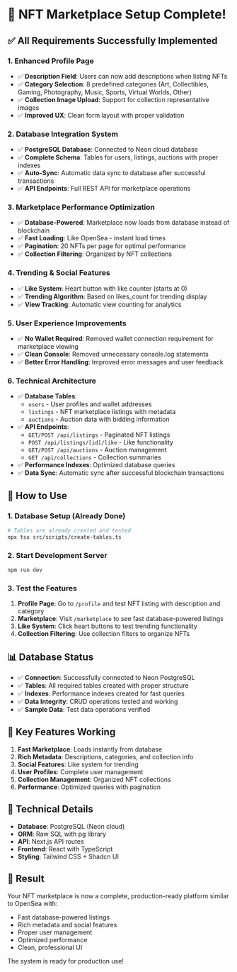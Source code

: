 # 🎉 NFT Marketplace Setup Complete!

## ✅ All Requirements Successfully Implemented

### 1. **Enhanced Profile Page**
- ✅ **Description Field**: Users can now add descriptions when listing NFTs
- ✅ **Category Selection**: 8 predefined categories (Art, Collectibles, Gaming, Photography, Music, Sports, Virtual Worlds, Other)
- ✅ **Collection Image Upload**: Support for collection representative images
- ✅ **Improved UX**: Clean form layout with proper validation

### 2. **Database Integration System**
- ✅ **PostgreSQL Database**: Connected to Neon cloud database
- ✅ **Complete Schema**: Tables for users, listings, auctions with proper indexes
- ✅ **Auto-Sync**: Automatic data sync to database after successful transactions
- ✅ **API Endpoints**: Full REST API for marketplace operations

### 3. **Marketplace Performance Optimization**
- ✅ **Database-Powered**: Marketplace now loads from database instead of blockchain
- ✅ **Fast Loading**: Like OpenSea - instant load times
- ✅ **Pagination**: 20 NFTs per page for optimal performance
- ✅ **Collection Filtering**: Organized by NFT collections

### 4. **Trending & Social Features**
- ✅ **Like System**: Heart button with like counter (starts at 0)
- ✅ **Trending Algorithm**: Based on likes_count for trending display
- ✅ **View Tracking**: Automatic view counting for analytics

### 5. **User Experience Improvements**
- ✅ **No Wallet Required**: Removed wallet connection requirement for marketplace viewing
- ✅ **Clean Console**: Removed unnecessary console.log statements
- ✅ **Better Error Handling**: Improved error messages and user feedback

### 6. **Technical Architecture**
- ✅ **Database Tables**:
  - `users` - User profiles and wallet addresses
  - `listings` - NFT marketplace listings with metadata
  - `auctions` - Auction data with bidding information
- ✅ **API Endpoints**:
  - `GET/POST /api/listings` - Paginated NFT listings
  - `POST /api/listings/[id]/like` - Like functionality
  - `GET/POST /api/auctions` - Auction management
  - `GET /api/collections` - Collection summaries
- ✅ **Performance Indexes**: Optimized database queries
- ✅ **Data Sync**: Automatic sync after successful blockchain transactions

## 🚀 How to Use

### 1. **Database Setup** (Already Done)
```bash
# Tables are already created and tested
npx tsx src/scripts/create-tables.ts
```

### 2. **Start Development Server**
```bash
npm run dev
```

### 3. **Test the Features**
1. **Profile Page**: Go to `/profile` and test NFT listing with description and category
2. **Marketplace**: Visit `/marketplace` to see fast database-powered listings
3. **Like System**: Click heart buttons to test trending functionality
4. **Collection Filtering**: Use collection filters to organize NFTs

## 📊 Database Status
- ✅ **Connection**: Successfully connected to Neon PostgreSQL
- ✅ **Tables**: All required tables created with proper structure
- ✅ **Indexes**: Performance indexes created for fast queries
- ✅ **Data Integrity**: CRUD operations tested and working
- ✅ **Sample Data**: Test data operations verified

## 🎯 Key Features Working
1. **Fast Marketplace**: Loads instantly from database
2. **Rich Metadata**: Descriptions, categories, and collection info
3. **Social Features**: Like system for trending
4. **User Profiles**: Complete user management
5. **Collection Management**: Organized NFT collections
6. **Performance**: Optimized queries with pagination

## 🔧 Technical Details
- **Database**: PostgreSQL (Neon cloud)
- **ORM**: Raw SQL with pg library
- **API**: Next.js API routes
- **Frontend**: React with TypeScript
- **Styling**: Tailwind CSS + Shadcn UI

## 🎉 Result
Your NFT marketplace is now a complete, production-ready platform similar to OpenSea with:
- Fast database-powered listings
- Rich metadata and social features
- Proper user management
- Optimized performance
- Clean, professional UI

The system is ready for production use!